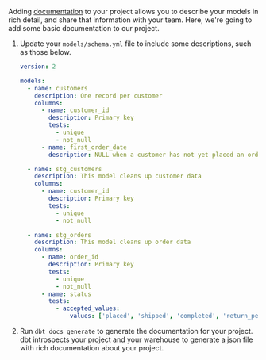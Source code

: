 Adding [documentation](/docs/collaborate/documentation) to your project allows you to describe your models in rich detail, and share that information with your team. Here, we're going to add some basic documentation to our project.

1. Update your `models/schema.yml` file to include some descriptions, such as those below.

    <File name='models/schema.yml'>

    ```yaml
    version: 2

    models:
      - name: customers
        description: One record per customer
        columns:
          - name: customer_id
            description: Primary key
            tests:
              - unique
              - not_null
          - name: first_order_date
            description: NULL when a customer has not yet placed an order.

      - name: stg_customers
        description: This model cleans up customer data
        columns:
          - name: customer_id
            description: Primary key
            tests:
              - unique
              - not_null

      - name: stg_orders
        description: This model cleans up order data
        columns:
          - name: order_id
            description: Primary key
            tests:
              - unique
              - not_null
          - name: status
            tests:
              - accepted_values:
                  values: ['placed', 'shipped', 'completed', 'return_pending', 'returned']

    ```

    </File>

2. Run `dbt docs generate` to generate the documentation for your project. dbt introspects your project and your warehouse to generate a json file with rich documentation about your project.
